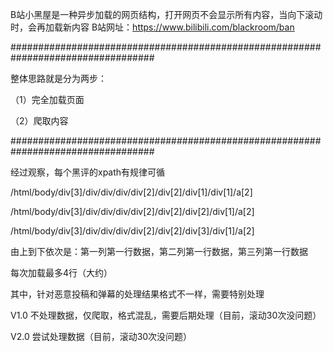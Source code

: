 
B站小黑屋是一种异步加载的网页结构，打开网页不会显示所有内容，当向下滚动时，会再加载新内容
B站网址：https://www.bilibili.com/blackroom/ban

##################################################################################

整体思路就是分为两步：

（1）完全加载页面 

（2）爬取内容 

##################################################################################

经过观察，每个黑评的xpath有规律可循 

/html/body/div[3]/div/div/div/div[2]/div[2]/div[1]/div[1]/a[2]

/html/body/div[3]/div/div/div/div[2]/div[2]/div[2]/div[1]/a[2]

/html/body/div[3]/div/div/div/div[2]/div[2]/div[3]/div[1]/a[2]

由上到下依次是：第一列第一行数据，第二列第一行数据，第三列第一行数据

每次加载最多4行（大约）

其中，针对恶意投稿和弹幕的处理结果格式不一样，需要特别处理

V1.0 不处理数据，仅爬取，格式混乱，需要后期处理（目前，滚动30次没问题） 

V2.0 尝试处理数据（目前，滚动30次没问题） 
